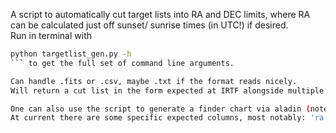 A script to automatically cut target lists into RA and DEC limits, where RA can be calculated just off sunset/ sunrise times (in UTC!) if desired.  
Run in terminal with 
```bash
python targetlist_gen.py -h
``` to get the full set of command line arguments.  

Can handle .fits or .csv, maybe .txt if the format reads nicely.
Will return a cut list in the form expected at IRTF alongside multiple .cat files in cats/. This cut list will be in two forms, one with just the targets (...nostds) and the other interspersed with the closest standard star, assuming +30 mins from target zenith.  

One can also use the script to generate a finder chart via aladin (note the option --aladin-path).  
At current there are some specific expected columns, most notably: 'ra', 'dec', 'shortname', 'tmassk', 'spt'. RA and DEC can be given either sexidecimally or decimalised. Can possibly be changed if different mags are desired but K is required for IRTF.
